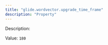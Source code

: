```yaml
---
title: "glide.wordvector.upgrade_time_frame"
description: "Property"
---
```


Description: 

Value: `180`